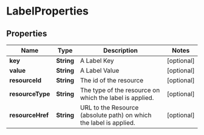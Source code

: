 

# LabelProperties

## Properties

| Name | Type | Description | Notes |
| ------------ | ------------- | ------------- | ------------- |
| **key** | **String** | A Label Key |  [optional] |
| **value** | **String** | A Label Value |  [optional] |
| **resourceId** | **String** | The id of the resource |  [optional] |
| **resourceType** | **String** | The type of the resource on which the label is applied. |  [optional] |
| **resourceHref** | **String** | URL to the Resource (absolute path) on which the label is applied. |  [optional] |


